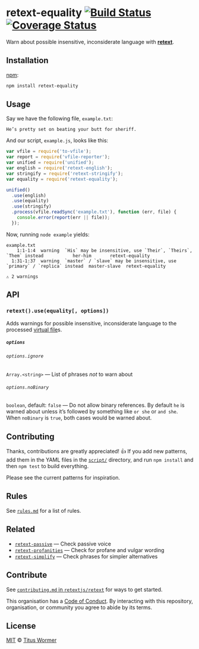 # retext-equality [![Build Status][travis-badge]][travis] [![Coverage Status][codecov-badge]][codecov]

Warn about possible insensitive, inconsiderate language with
[**retext**][retext].

## Installation

[npm][]:

```bash
npm install retext-equality
```

## Usage

Say we have the following file, `example.txt`:

```text
He’s pretty set on beating your butt for sheriff.
```

And our script, `example.js`, looks like this:

```javascript
var vfile = require('to-vfile');
var report = require('vfile-reporter');
var unified = require('unified');
var english = require('retext-english');
var stringify = require('retext-stringify');
var equality = require('retext-equality');

unified()
  .use(english)
  .use(equality)
  .use(stringify)
  .process(vfile.readSync('example.txt'), function (err, file) {
    console.error(report(err || file));
  });
```

Now, running `node example` yields:

```text
example.txt
    1:1-1:4  warning  `His` may be insensitive, use `Their`, `Theirs`, `Them` instead           her-him       retext-equality
  1:31-1:37  warning  `master` / `slave` may be insensitive, use `primary` / `replica` instead  master-slave  retext-equality

⚠ 2 warnings
```

## API

### `retext().use(equality[, options])`

Adds warnings for possible insensitive, inconsiderate language to the
processed [virtual file][vfile]s.

##### `options`

###### `options.ignore`

`Array.<string>` — List of phrases _not_ to warn about

###### `options.noBinary`

`boolean`, default: `false` — Do not allow binary references.  By default
`he` is warned about unless it’s followed by something like `or she` or
`and she`.  When `noBinary` is `true`, both cases would be warned about.

## Contributing

Thanks, contributions are greatly appreciated!  :+1:  If you add new
patterns, add them in the YAML files in the [`script/`][script]
directory, and run `npm install` and then `npm test` to build
everything.

Please see the current patterns for inspiration.

## Rules

See [`rules.md`][rules] for a list of rules.

## Related

*   [`retext-passive`](https://github.com/retextjs/retext-passive)
    — Check passive voice
*   [`retext-profanities`](https://github.com/retextjs/retext-profanities)
    — Check for profane and vulgar wording
*   [`retext-simplify`](https://github.com/retextjs/retext-simplify)
    — Check phrases for simpler alternatives

## Contribute

See [`contributing.md` in `retextjs/retext`][contributing] for ways to get
started.

This organisation has a [Code of Conduct][coc].  By interacting with this
repository, organisation, or community you agree to abide by its terms.

## License

[MIT][license] © [Titus Wormer][author]

<!-- Definitions -->

[travis-badge]: https://img.shields.io/travis/retextjs/retext-equality.svg

[travis]: https://travis-ci.org/retextjs/retext-equality

[codecov-badge]: https://img.shields.io/codecov/c/github/retextjs/retext-equality.svg

[codecov]: https://codecov.io/github/retextjs/retext-equality

[npm]: https://docs.npmjs.com/cli/install

[license]: LICENSE

[author]: http://wooorm.com

[retext]: https://github.com/retextjs/retext

[vfile]: https://github.com/vfile/vfile

[script]: script

[rules]: rules.md

[contributing]: https://github.com/retextjs/retext/blob/master/contributing.md

[coc]: https://github.com/retextjs/retext/blob/master/code-of-conduct.md
